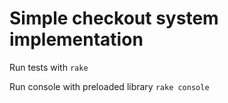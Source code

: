Simple checkout system implementation
===

Run tests with ``` rake ```

Run console with preloaded library ``` rake console ```
